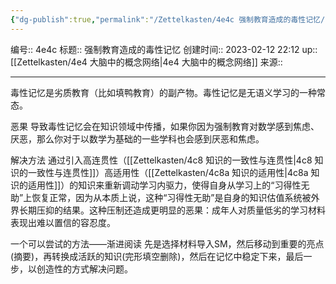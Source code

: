 ```yaml
---
{"dg-publish":true,"permalink":"/Zettelkasten/4e4c 强制教育造成的毒性记忆/","dgPassFrontmatter":true}
---
```


编号:: 4e4c
标题:: 强制教育造成的毒性记忆
创建时间:: 2023-02-12 22:12
up:: [[Zettelkasten/4e4 大脑中的概念网络\|4e4 大脑中的概念网络]]
来源:: 

---
毒性记忆是劣质教育（比如填鸭教育）的副产物。毒性记忆是无语义学习的一种常态。

恶果
导致毒性记忆会在知识领域中传播，如果你因为强制教育对数学感到焦虑、厌恶，那么你对于以数学为基础的一些学科也会感到厌恶和焦虑。

解决方法
通过引入高连贯性（[[Zettelkasten/4c8 知识的一致性与连贯性\|4c8 知识的一致性与连贯性]]）高适用性（[[Zettelkasten/4c8a 知识的适用性\|4c8a 知识的适用性]]）的知识来重新调动学习内驱力，使得自身从学习上的“习得性无助”上恢复正常，因为从本质上说，这种“习得性无助”是自身的知识估值系统被外界长期压抑的结果。这种压制还造成更明显的恶果：成年人对质量低劣的学习材料表现出难以置信的容忍度。

一个可以尝试的方法——渐进阅读
先是选择材料导入SM，然后移动到重要的亮点(摘要)，再转换成活跃的知识(完形填空删除)，然后在记忆中稳定下来，最后一步，以创造性的方式解决问题。